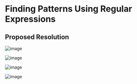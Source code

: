 # Finding Patterns Using Regular Expressions

## Proposed Resolution

![image](https://github.com/user-attachments/assets/4b805099-e7c7-402c-880c-aa9401b8bd80)

![image](https://github.com/user-attachments/assets/178b09de-f2b4-4b89-8db9-4b93c9b362a9)

![image](https://github.com/user-attachments/assets/00283c27-a976-48c0-bf98-731878e5b2a6)

![image](https://github.com/user-attachments/assets/723036df-4ce3-4f5c-bc63-fe21a57fd2a9)
